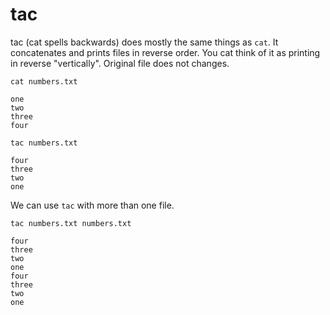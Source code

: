 # tac

tac (cat spells backwards) does mostly the same things as `cat`. It concatenates and
prints files in reverse order. You cat think of it as printing in reverse "vertically".
Original file does not changes.

```shell
cat numbers.txt
```

```
one
two
three
four
```

```shell
tac numbers.txt
```

```
four
three
two
one
```

We can use `tac` with more than one file.

```shell
tac numbers.txt numbers.txt
```

```
four
three
two
one
four
three
two
one
```
